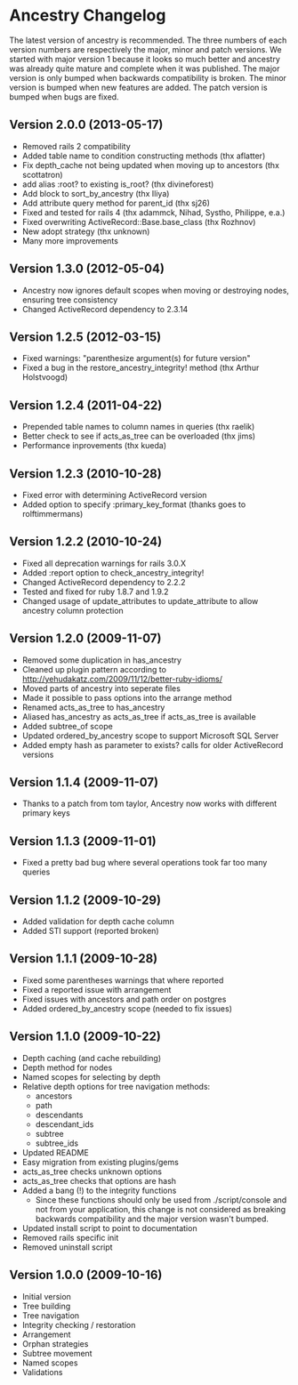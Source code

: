 # Ancestry Changelog

The latest version of ancestry is recommended. The three numbers of each version
numbers are respectively the major, minor and patch versions. We started with
major version 1 because it looks so much better and ancestry was already quite
mature and complete when it was published. The major version is only bumped when
backwards compatibility is broken. The minor version is bumped when new features
are added. The patch version is bumped when bugs are fixed.

## Version 2.0.0 (2013-05-17)
* Removed rails 2 compatibility
* Added table name to condition constructing methods (thx aflatter)
* Fix depth_cache not being updated when moving up to ancestors (thx scottatron)
* add alias :root? to existing is_root? (thx divineforest)
* Add block to sort_by_ancestry (thx Iliya)
* Add attribute query method for parent_id (thx sj26)
* Fixed and tested for rails 4 (thx adammck, Nihad, Systho, Philippe, e.a.)
* Fixed overwriting ActiveRecord::Base.base_class (thx Rozhnov)
* New adopt strategy (thx unknown)
* Many more improvements

## Version 1.3.0 (2012-05-04)
* Ancestry now ignores default scopes when moving or destroying nodes, ensuring tree consistency
* Changed ActiveRecord dependency to 2.3.14

## Version 1.2.5 (2012-03-15)
* Fixed warnings: "parenthesize argument(s) for future version"
* Fixed a bug in the restore_ancestry_integrity! method (thx Arthur Holstvoogd)

## Version 1.2.4 (2011-04-22)
* Prepended table names to column names in queries (thx raelik)
* Better check to see if acts_as_tree can be overloaded (thx jims)
* Performance inprovements (thx kueda)

## Version 1.2.3 (2010-10-28)
* Fixed error with determining ActiveRecord version
* Added option to specify :primary_key_format (thanks goes to rolftimmermans)

## Version 1.2.2 (2010-10-24)
* Fixed all deprecation warnings for rails 3.0.X
* Added :report option to check_ancestry_integrity!
* Changed ActiveRecord dependency to 2.2.2
* Tested and fixed for ruby 1.8.7 and 1.9.2
* Changed usage of update_attributes to update_attribute to allow ancestry column protection

## Version 1.2.0 (2009-11-07)
* Removed some duplication in has_ancestry
* Cleaned up plugin pattern according to http://yehudakatz.com/2009/11/12/better-ruby-idioms/
* Moved parts of ancestry into seperate files
* Made it possible to pass options into the arrange method
* Renamed acts_as_tree to has_ancestry
* Aliased has_ancestry as acts_as_tree if acts_as_tree is available
* Added subtree_of scope
* Updated ordered_by_ancestry scope to support Microsoft SQL Server
* Added empty hash as parameter to exists? calls for older ActiveRecord versions

## Version 1.1.4 (2009-11-07)
* Thanks to a patch from tom taylor, Ancestry now works with different primary keys

## Version 1.1.3 (2009-11-01)
* Fixed a pretty bad bug where several operations took far too many queries

## Version 1.1.2 (2009-10-29)
* Added validation for depth cache column
* Added STI support (reported broken)

## Version 1.1.1 (2009-10-28)
* Fixed some parentheses warnings that where reported
* Fixed a reported issue with arrangement
* Fixed issues with ancestors and path order on postgres
* Added ordered_by_ancestry scope (needed to fix issues)

## Version 1.1.0 (2009-10-22)
* Depth caching (and cache rebuilding)
* Depth method for nodes
* Named scopes for selecting by depth
* Relative depth options for tree navigation methods: 
    * ancestors
    * path
    * descendants
    * descendant_ids
    * subtree
    * subtree_ids
* Updated README
* Easy migration from existing plugins/gems
* acts_as_tree checks unknown options
* acts_as_tree checks that options are hash
* Added a bang (!) to the integrity functions
    * Since these functions should only be used from ./script/console and not
      from your application, this change is not considered as breaking backwards
      compatibility and the major version wasn't bumped.
* Updated install script to point to documentation
* Removed rails specific init
* Removed uninstall script

## Version 1.0.0 (2009-10-16)
* Initial version
* Tree building
* Tree navigation
* Integrity checking / restoration
* Arrangement
* Orphan strategies
* Subtree movement
* Named scopes
* Validations
